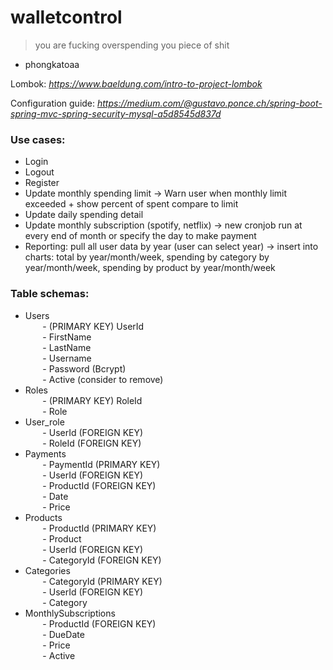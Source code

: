 # walletcontrol
> you are fucking overspending you piece of shit
- phongkatoaa

Lombok: _https://www.baeldung.com/intro-to-project-lombok_

Configuration guide: _https://medium.com/@gustavo.ponce.ch/spring-boot-spring-mvc-spring-security-mysql-a5d8545d837d_

### Use cases:
-	Login
-	Logout
-	Register
-	Update monthly spending limit -> Warn user when monthly limit exceeded + show percent of spent compare to limit
-	Update daily spending detail
-	Update monthly subscription (spotify, netflix) -> new cronjob run at every end of month or specify the day to make payment
-	Reporting: pull all user data by year (user can select year) -> insert into charts: total by year/month/week, spending by category by year/month/week, spending by product by year/month/week

### Table schemas:
-	Users
<br>&nbsp;&nbsp;&nbsp;&nbsp;&nbsp;&nbsp; - (PRIMARY KEY) UserId
<br>&nbsp;&nbsp;&nbsp;&nbsp;&nbsp;&nbsp; - FirstName
<br>&nbsp;&nbsp;&nbsp;&nbsp;&nbsp;&nbsp; - LastName
<br>&nbsp;&nbsp;&nbsp;&nbsp;&nbsp;&nbsp; - Username
<br>&nbsp;&nbsp;&nbsp;&nbsp;&nbsp;&nbsp; - Password (Bcrypt)
<br>&nbsp;&nbsp;&nbsp;&nbsp;&nbsp;&nbsp; - Active (consider to remove)
-	Roles
<br>&nbsp;&nbsp;&nbsp;&nbsp;&nbsp;&nbsp; - (PRIMARY KEY) RoleId
<br>&nbsp;&nbsp;&nbsp;&nbsp;&nbsp;&nbsp; - Role
-	User_role 
<br>&nbsp;&nbsp;&nbsp;&nbsp;&nbsp;&nbsp; - UserId (FOREIGN KEY)
<br>&nbsp;&nbsp;&nbsp;&nbsp;&nbsp;&nbsp; - RoleId (FOREIGN KEY)
-	Payments
<br>&nbsp;&nbsp;&nbsp;&nbsp;&nbsp;&nbsp; - PaymentId (PRIMARY KEY)
<br>&nbsp;&nbsp;&nbsp;&nbsp;&nbsp;&nbsp; - UserId (FOREIGN KEY)
<br>&nbsp;&nbsp;&nbsp;&nbsp;&nbsp;&nbsp; - ProductId (FOREIGN KEY)
<br>&nbsp;&nbsp;&nbsp;&nbsp;&nbsp;&nbsp; - Date
<br>&nbsp;&nbsp;&nbsp;&nbsp;&nbsp;&nbsp; - Price
-	Products
<br>&nbsp;&nbsp;&nbsp;&nbsp;&nbsp;&nbsp; - ProductId (PRIMARY KEY)
<br>&nbsp;&nbsp;&nbsp;&nbsp;&nbsp;&nbsp; - Product
<br>&nbsp;&nbsp;&nbsp;&nbsp;&nbsp;&nbsp; - UserId (FOREIGN KEY)
<br>&nbsp;&nbsp;&nbsp;&nbsp;&nbsp;&nbsp; - CategoryId (FOREIGN KEY)
-	Categories
<br>&nbsp;&nbsp;&nbsp;&nbsp;&nbsp;&nbsp; - CategoryId (PRIMARY KEY)
<br>&nbsp;&nbsp;&nbsp;&nbsp;&nbsp;&nbsp; - UserId (FOREIGN KEY)
<br>&nbsp;&nbsp;&nbsp;&nbsp;&nbsp;&nbsp; - Category
-	MonthlySubscriptions
<br>&nbsp;&nbsp;&nbsp;&nbsp;&nbsp;&nbsp; - ProductId (FOREIGN KEY)
<br>&nbsp;&nbsp;&nbsp;&nbsp;&nbsp;&nbsp; - DueDate
<br>&nbsp;&nbsp;&nbsp;&nbsp;&nbsp;&nbsp; - Price
<br>&nbsp;&nbsp;&nbsp;&nbsp;&nbsp;&nbsp; - Active
